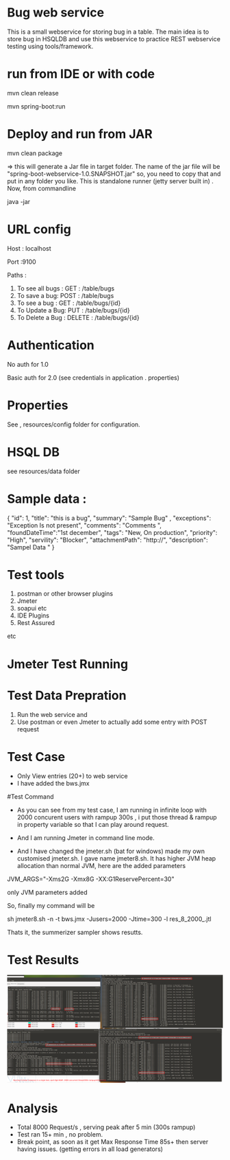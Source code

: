 # Bug web service 
This is a small webservice for storing bug in a table. 
The main idea is to store bug in HSQLDB and use this webservice to practice REST webservice testing using tools/framework.  


# run from IDE or with code
mvn clean release 

mvn spring-boot:run

# Deploy and run from JAR
mvn clean package

=> this will generate a Jar file in target folder. The name of the jar file will be "spring-boot-webservice-1.0.SNAPSHOT.jar" 
so, you need to copy that and put in any folder you like. This is standalone runner (jetty server built in) . Now, from commandline 

java -jar <generated jar>

# URL config 
Host : localhost

Port :9100

Paths : 

1. To see all bugs : GET : /table/bugs
2. To save a bug: POST : /table/bugs
3. To see a bug : GET : /table/bugs/{id}
4. To Update a Bug: PUT : /table/bugs/{id}
5. To Delete a Bug : DELETE : /table/bugs/{id}


# Authentication 
No auth for 1.0

Basic auth for 2.0 (see credentials in application . properties) 

# Properties 
See , resources/config folder for configuration. 

# HSQL DB 
see resources/data folder


# Sample data : 

   {
     "id": 1,
     "title": "this is a bug",
     "summary": "Sample Bug" ,
     "exceptions": "Exception Is not present",
     "comments": "Comments ",
     "foundDateTime":"1st december",
     "tags": "New, On production",
     "priority": "High",
     "servility": "Blocker",
     "attachmentPath": "http://",
     "description": "Sampel Data "
   }
 
 
# Test tools 
1. postman or other browser plugins
2. Jmeter
3. soapui etc
4. IDE Plugins
5. Rest Assured 
 
 etc
 
 # Jmeter Test Running 
 
 # Test Data Prepration 
 1. Run the web service and 
 2. Use postman or even Jmeter to actually add some entry with POST request
 
 # Test Case 
 
 - Only View entries (20+) to web service 
 - I have added the bws.jmx
 
 #Test Command 
 - As you can see from my test case, I am running in infinite loop with 2000 concurent users with rampup 300s , 
 i put those thread & rampup in property variable so that I can play around request. 
 
 - And I am running Jmeter in command line mode. 
 
 - And I have changed the jmeter.sh (bat for windows) made my own customised jmeter.sh. I gave name jmeter8.sh. It has higher JVM heap allocation than normal JVM, here are the added parameters
 
 JVM_ARGS="-Xms2G -Xmx8G -XX:G1ReservePercent=30"
 
 only JVM parameters added 
 
 So, finally my command will be 
 
 sh jmeter8.sh -n -t bws.jmx -Jusers=2000 -Jtime=300 -l res_8_2000_.jtl
 
 Thats it, the summerizer sampler shows resutts. 

 
 
 # Test Results 
 ![Screenshot](Selection_003.png)
 
 # Analysis 
 - Total 8000 Request/s , serving peak after 5 min (300s rampup)
 - Test ran 15+ min , no problem. 
 - Break point, as soon as it get Max Response Time 85s+ then server having issues. (getting errors in all load generators) 
